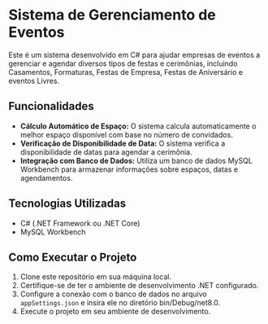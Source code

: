 # Sistema de Gerenciamento de Eventos

Este é um sistema desenvolvido em C# para ajudar empresas de eventos a gerenciar e agendar diversos tipos de festas e cerimônias, incluindo Casamentos, Formaturas, Festas de Empresa, Festas de Aniversário e eventos Livres.

## Funcionalidades

- **Cálculo Automático de Espaço:** O sistema calcula automaticamente o melhor espaço disponível com base no número de convidados.
- **Verificação de Disponibilidade de Data:** O sistema verifica a disponibilidade de datas para agendar a cerimônia.
- **Integração com Banco de Dados:** Utiliza um banco de dados MySQL Workbench para armazenar informações sobre espaços, datas e agendamentos.

## Tecnologias Utilizadas

- C# (.NET Framework ou .NET Core)
- MySQL Workbench

## Como Executar o Projeto

1. Clone este repositório em sua máquina local.
2. Certifique-se de ter o ambiente de desenvolvimento .NET configurado.
3. Configure a conexão com o banco de dados no arquivo `appSettings.json` e insira ele no diretório bin/Debug/net8.0.
4. Execute o projeto em seu ambiente de desenvolvimento.
